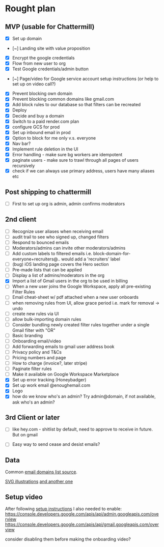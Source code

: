 # Rought plan

## MVP (usable for Chattermill)
- [x] Set up domain
- [~] Landing site with value proposition
- [x] Encrypt the google credentials
- [x] Flow from new user to org
- [x] Test Google credentials/admin button
- [~] Page/video for Google service account setup instructions (or help to set up on video call?)
- [x] Prevent blocking own domain
- [x] Prevent blocking common domains like gmail.com
- [x] Add block rules to our database so that filters can be recreated
- [x] Deploy
- [x] Decide and buy a domain
- [x] Switch to a paid render.com plan
- [x] configure GCS for prod
- [x] Set up inbound email in prod
- [x] Option to block for me only v.s. everyone
- [x] Nav bar?
- [x] Implement rule deletion in the UI
- [x] Error handling - make sure bg workers are idempotent
- [x] paginate users - make sure to trawl through all pages of users recursively
- [x] check if we can always use primary address, users have many aliases etc

## Post shipping to chattermill

- [ ] First to set up org is admin, admin confirms moderators

## 2nd client
- [ ] Recognize user aliases when receiving email
- [ ] audit trail to see who signed up, changed filters
- [ ] Respond to bounced emails
- [ ] Moderators/admins can invite other moderators/admins
- [ ] Add custom labels to filtered emails i.e. block-domain-for-everyone+recruiters@.. would add a 'recruiters' label
- [ ] (bug) iOS landing page covers the Hero section
- [ ] Pre-made lists that can be applied
- [ ] Display a list of admins/moderators in the org
- [x] Import a list of Gmail users in the org to be used in billing
- [ ] When a new user joins the Google Workspace, apply all pre-existing Filter Rules
- [ ] Email cheat-sheet w/ pdf attached when a new user onboards
- [ ] when removing rules from UI, allow grace period i.e. mark for removal -> undo
- [ ] create new rules via UI
- [ ] allow bulk-importing domain rules
- [ ] Consider bundling newly created filter rules together under a single Gmail filter with "OR"
- [ ] Basic branding
- [ ] Onboarding email/video
- [ ] Add forwarding emails to gmail user address book
- [ ] Privacy policy and T&Cs
- [ ] Pricing numbers and page
- [ ] How to charge (invoice?, later stripe)
- [ ] Paginate filter rules
- [ ] Make it available on Google Workspace Marketplace
- [x] Set up error tracking (Honeybadger)
- [x] Set up work email @enoughemail.com
- [x] Logo
- [x] how do we know who's an admin? Try admin@domain, if not available, ask who's an admin?

## 3rd Client or later
- [ ] like hey.com - shitlist by default, need to approve to receive in future. But on gmail
- [ ] Easy way to send cease and desist emails?


## Data

Common [email domains list source](https://gist.github.com/ammarshah/f5c2624d767f91a7cbdc4e54db8dd0bf).

[SVG illustrations](https://freesvgillustration.com) [and another one](https://undraw.co/search)

## Setup video

After following [setup instructions](https://developers.google.com/workspace/guides/create-credentials#service-account) I also needed to enable:
https://console.developers.google.com/apis/api/admin.googleapis.com/overview
https://console.developers.google.com/apis/api/gmail.googleapis.com/overview

consider disabling them before making the onboarding video?